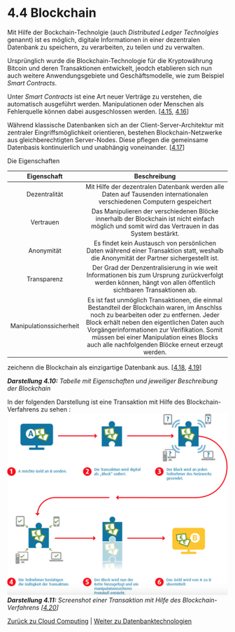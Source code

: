 # 4.4 Blockchain

Mit Hilfe der Bockchain-Technolgie (auch *Distributed Ledger Technolgies* genannt) ist es möglich, digitale Informationen in einer dezentralen Datenbank zu speichern, zu verarbeiten, zu teilen und zu verwalten.

Ursprünglich wurde die Blockchain-Technologie für die Kryptowährung Bitcoin und deren Transaktionen entwickelt, jeodch etablieren sich nun auch weitere Anwendungsgebiete und Geschäftsmodelle, wie zum Beispiel *Smart Contracts*.

Unter *Smart Contracts* ist eine Art neuer Verträge zu verstehen, die automatisch ausgeführt werden. Manipulationen oder Menschen als Fehlerquelle können dabei ausgeschlossen werden. [[4.15](https://blockchainwelt.de/blockchain-was-ist-das/), [4.16](https://www.startupvalley.news/de/blockchain-das-gewaltige-potenzial-des-digitalen-datenregisters/)]

Während klassische Datenbanken sich an der Client-Server-Architektur mit zentraler Eingriffsmöglichkeit orientieren, bestehen Blockchain-Netzwerke aus gleichberechtigten Server-Nodes. Diese pflegen die gemeinsame Datenbasis kontinuierlich und unabhängig voneinander. [[4.17](https://t3n.de/news/blockchain-statt-datenbank-diese-1063641/2/)] <a id="Darstellung_410"></a>

Die Eigenschaften

| Eigenschaft | Beschreibung |
| :----: | :----: |
| Dezentralität | Mit Hilfe der dezentralen Datenbank werden alle Daten auf Tausenden internationalen verschiedenen Computern gespeichert |
| Vertrauen | Das Manipulieren der verschiedenen Blöcke innerhalb der Blockchain ist nicht einfach möglich und somit wird das Vertrauen in das System bestärkt. |
| Anonymität | Es findet kein Austausch von persönlichen Daten während einer Transaktion statt, weshalb die Anonymität der Partner sichergestellt ist. |
| Transparenz | Der Grad der Denzentralisierung in wie weit Informationen bis zum Ursprung zurückverfolgt werden können, hängt von allen öffentlich sichtbaren Transaktionen ab. |
| Manipulationssicherheit | Es ist fast unmöglich Transaktionen, die einmal Bestandteil der Blockchain waren, im Anschlss noch zu bearbeiten oder zu entfernen. Jeder Block erhält neben den eigentlichen Daten auch Vorgängerinformationen zur Verifikation. Somit müssen bei einer Manipulation eines Blocks auch alle nachfolgenden Blöcke erneut erzeugt werden.|

zeichenn die Blockchain als einzigartige Datenbank aus. [[4.18](https://www.econsor.de/digitalisierung/digitalisierung-news/was-ist-eine-blockchain/), [4.19](https://www.digitale-technologien.de/DT/Redaktion/DE/Downloads/Publikation/2017-02-09_smartdata_steckbrief_blockchain.pdf?__blob=publicationFile&v=5)]

***Darstellung 4.10:** Tabelle mit Eigenschaften und jeweiliger Beschreibung der Blockchain*

In der folgenden Darstellung ist eine Transaktion mit Hilfe des Blockchain-Verfahrens zu sehen <a id="Darstellung_411"></a>:
![Blockchain Transaktion](../images/Blockchain.png)
***Darstellung 4.11:** Screenshot einer Transaktion mit Hilfe des Blockchain-Verfahrens [[4.20](https://www.bwi.de/news-blog/blog/blockchain-interview/)]*

[Zurück zu Cloud Computing](./Cloud.md) | [Weiter zu Datenbanktechnologien](./../Datenbanktechnologien/Datenbanken.md)
